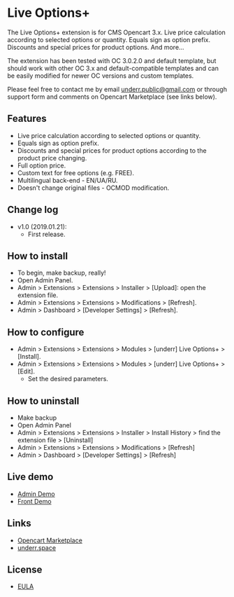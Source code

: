 # Live Options+

The Live Options+ extension is for CMS Opencart 3.x. Live price calculation according to selected options or quantity. Equals sign as option prefix. Discounts and special prices for product options. And more...

The extension has been tested with OC 3.0.2.0 and default template, but should work with other OC 3.x and default-compatible templates and can be easily modified for newer OC versions and custom templates.

Please feel free to contact me by email <underr.public@gmail.com> or through support form and comments on Opencart Marketplace (see links below).

## Features
* Live price calculation according to selected options or quantity.
* Equals sign as option prefix.
* Discounts and special prices for product options according to the product price changing.
* Full option price.
* Custom text for free options (e.g. FREE).
* Multilingual back-end - EN/UA/RU.
* Doesn't change original files - OCMOD modification.

## Change log
* v1.0 (2019.01.21):
    * First release.

## How to install
* To begin, make backup, really!
* Open Admin Panel.
* Admin > Extensions > Extensions > Installer > [Upload]: open the extension file.
* Admin > Extensions > Extensions > Modifications > [Refresh].
* Admin > Dashboard > [Developer Settings] > [Refresh].

## How to configure
* Admin > Extensions > Extensions > Modules > [underr] Live Options+ > [Install].
* Admin > Extensions > Extensions > Modules > [underr] Live Options+ > [Edit].
    * Set the desired parameters.

## How to uninstall
* Make backup
* Open Admin Panel
* Admin > Extensions > Extensions > Installer > Install History > find the extension file > [Uninstall]
* Admin > Extensions > Extensions > Modifications > [Refresh]
* Admin > Dashboard > [Developer Settings] > [Refresh]

## Live demo
* [Admin Demo](http://demo.ocmod-space.dx.am/admin/index.php?route=extension/module/live_options)
* [Front Demo](http://demo.ocmod-space.dx.am/)

## Links
* [Opencart Marketplace](https://www.opencart.com/index.php?route=marketplace/extension/info&extension_id=36005)
* [underr.space](https://underr.space/notes/projects/project-014.html)

## License
* [EULA](https://raw.githubusercontent.com/underr-ua/ocmod3-live-options-plus/master/EULA.txt)
